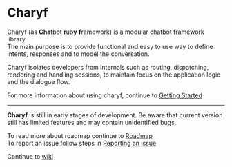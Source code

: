# Charyf

Charyf (as **Cha**tbot **r**ub**y** **f**ramework) is a modular chatbot framework library.  
The main purpose is to provide functional and easy to use way to define intents, responses and to model the conversation.

Charyf isolates developers from internals such as routing, dispatching, rendering and handling sessions, to maintain focus on the application logic and the dialogue flow.


For more information about using charyf, continue to [Getting Started](https://github.com/Charyf/charyf-core/wiki/Getting-Started)

***

**Charyf** is still in early stages of development. Be aware that current version still has limited features and may contain unidentified bugs.

To read more about roadmap continue to [Roadmap](https://github.com/Charyf/charyf-core/wiki/Roadmap)  
To report an issue follow steps in [Reporting an issue](https://github.com/Charyf/charyf-core/wiki/Reporting-an-issue)

Continue to [wiki](https://github.com/Charyf/charyf-core/wiki)